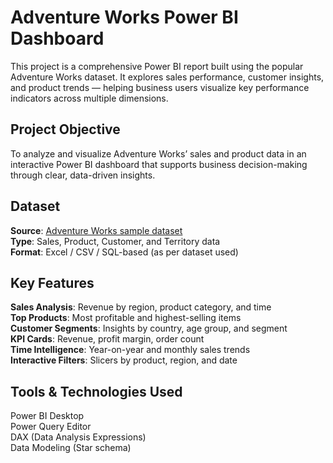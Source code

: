 # Adventure Works Power BI Dashboard

This project is a comprehensive Power BI report built using the popular Adventure Works dataset. It explores sales performance, customer insights, and 
product trends — helping business users visualize key performance indicators across multiple dimensions.



## Project Objective

To analyze and visualize Adventure Works’ sales and product data in an interactive Power BI dashboard that supports business decision-making through clear, data-driven insights.



##  Dataset
 
 **Source**: [Adventure Works sample dataset](https://learn.microsoft.com/en-us/power-bi/sample-datasets)  
 **Type**: Sales, Product, Customer, and Territory data  
 **Format**: Excel / CSV / SQL-based (as per dataset used)



## Key Features

 **Sales Analysis**: Revenue by region, product category, and time  
 **Top Products**: Most profitable and highest-selling items  
 **Customer Segments**: Insights by country, age group, and segment  
 **KPI Cards**: Revenue, profit margin, order count  
 **Time Intelligence**: Year-on-year and monthly sales trends  
 **Interactive Filters**: Slicers by product, region, and date


## Tools & Technologies Used

  Power BI Desktop  
  Power Query Editor  
  DAX (Data Analysis Expressions)  
  Data Modeling (Star schema)
